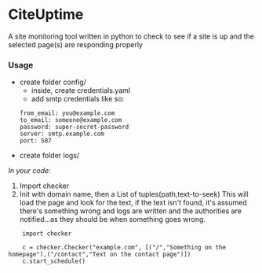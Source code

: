 # CiteUptime

A site monitoring tool written in python to check to see if a site is up and the selected page(s) are responding properly

### Usage

- create folder config/
    - inside, create credentials.yaml
    - add smtp credentials like so:
    ```
    from_email: you@example.com
    to_email: someone@example.com
    password: super-secret-password
    server: smtp.example.com
    port: 587
    ```
- create folder logs/

*In your code*:

1. Import checker
2. Init with domain name, then a List of tuples(path,text-to-seek)
This will load the page and look for the text, if the text isn't found, it's assumed there's something wrong and logs are written and the authorities are notified...as they should be when something goes wrong.

```
    import checker

    c = checker.Checker("example.com", [("/","Something on the homepage"),("/contact","Text on the contact page")])
    c.start_schedule()

```


